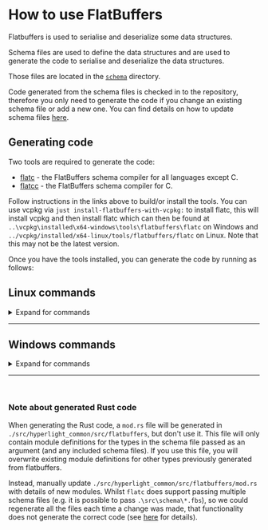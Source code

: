 # How to use FlatBuffers

Flatbuffers is used to serialise and deserialize some data structures.

Schema files are used to define the data structures and are used to generate the code to serialise and deserialize the data structures.

Those files are located in the [`schema`](../src/schema) directory.

Code generated from the schema files is checked in to the repository, therefore you only need to generate the code if you change an existing schema file or add a new one. You can find details on how to update schema files [here](https://google.github.io/flatbuffers/flatbuffers_guide_writing_schema.html).

## Generating code

Two tools are required to generate the code:

* [flatc](https://google.github.io/flatbuffers/flatbuffers_guide_using_schema_compiler.html) - the FlatBuffers schema compiler for all languages except C.
* [flatcc](https://github.com/dvidelabs/flatcc) - the FlatBuffers schema compiler for C.

Follow instructions in the links above to build/or install the tools. You can use vcpkg via `just install-flatbuffers-with-vcpkg:` to install flatc, this will install vcpkg and then install flatc which can then be found at `..\vcpkg\installed\x64-windows\tools\flatbuffers\flatc`  on Windows and `../vcpkg/installed/x64-linux/tools/flatbuffers/flatc` on Linux. Note that this may not be the latest version.

Once you have the tools installed, you can generate the code by running as follows:

## Linux commands

<details>

<summary>Expand for commands</summary>

### Generate Rust code

```console
flatc -r --rust-module-root-file --gen-all -o ./src/hyperlight_common/src/flatbuffers/ ./src/schema/guest_error.fbs 
```

### Generate C# code

```console
flatc -n  --gen-object-api -o ./src/Hyperlight/flatbuffers  ./src/schema/guest_error.fbs
```

</details>

---

## Windows commands

<details>

<summary>Expand for commands</summary>

### Generate Rust code

```console
flatc -r --rust-module-root-file --gen-all -o .\src\hyperlight_common\src\flatbuffers\ .\src\schema\guest_error.fbs 
```

### Generate C# code

```console
flatc -n  --gen-object-api -o .\src\Hyperlight\flatbuffers  .\src\schema\guest_error.fbs
```

</details>

---

<br/>

### Note about generated Rust code

When generating the Rust code, a `mod.rs` file will be generated in `./src/hyperlight_common/src/flatbuffers`, but don't use it. This file will only contain module definitions for the types in the schema file passed as an argument (and any included schema files). If you use this file, you will overwrite existing module definitions for other types previously generated from flatbuffers.

Instead, manually update `./src/hyperlight_common/src/flatbuffers/mod.rs` with details of new modules. Whilst `flatc` does support passing multiple schema files (e.g. it is possible to pass `.\src\schema\*.fbs`), so we could regenerate all the files each time a change was made, that functionality does not generate the correct code (see [here](https://github.com/google/flatbuffers/issues/6800) for details).
